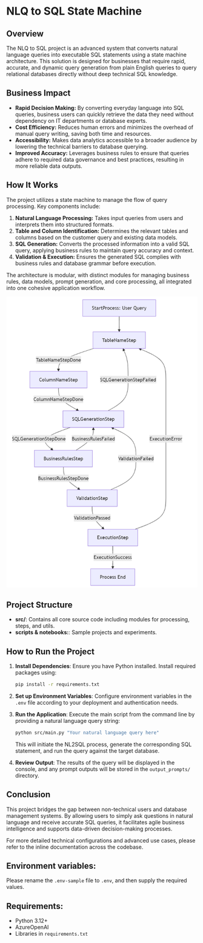 # NLQ to SQL State Machine

## Overview

The NLQ to SQL project is an advanced system that converts natural language queries into executable SQL statements using a state machine architecture. This solution is designed for businesses that require rapid, accurate, and dynamic query generation from plain English queries to query relational databases directly without deep technical SQL knowledge.

## Business Impact

- **Rapid Decision Making:** By converting everyday language into SQL queries, business users can quickly retrieve the data they need without dependency on IT departments or database experts.
- **Cost Efficiency:** Reduces human errors and minimizes the overhead of manual query writing, saving both time and resources.
- **Accessibility:** Makes data analytics accessible to a broader audience by lowering the technical barriers to database querying.
- **Improved Accuracy:** Leverages business rules to ensure that queries adhere to required data governance and best practices, resulting in more reliable data outputs.

## How It Works

The project utilizes a state machine to manage the flow of query processing. Key components include:

1. **Natural Language Processing:** Takes input queries from users and interprets them into structured formats.
2. **Table and Column Identification:** Determines the relevant tables and columns based on the customer query and existing data models.
3. **SQL Generation:** Converts the processed information into a valid SQL query, applying business rules to maintain query accuracy and context.
4. **Validation & Execution:** Ensures the generated SQL complies with business rules and database grammar before execution.

The architecture is modular, with distinct modules for managing business rules, data models, prompt generation, and core processing, all integrated into one cohesive application workflow.


![NL2SQL State Machine](./images/sql.png)


## Project Structure

- **src/**: Contains all core source code including modules for processing, steps, and utils.
- **scripts & notebooks:**: Sample projects and experiments.


## How to Run the Project

1. **Install Dependencies**: Ensure you have Python installed. Install required packages using:
   ```bash
   pip install -r requirements.txt
   ```

2. **Set up Environment Variables**: Configure environment variables in the `.env` file according to your deployment and authentication needs.

3. **Run the Application**: Execute the main script from the command line by providing a natural language query string:
   ```bash
   python src/main.py "Your natural language query here"
   ```
   This will initiate the NL2SQL process, generate the corresponding SQL statement, and run the query against the target database.

4. **Review Output**: The results of the query will be displayed in the console, and any prompt outputs will be stored in the `output_prompts/` directory.

## Conclusion

This project bridges the gap between non-technical users and database management systems. By allowing users to simply ask questions in natural language and receive accurate SQL queries, it facilitates agile business intelligence and supports data-driven decision-making processes.

For more detailed technical configurations and advanced use cases, please refer to the inline documentation across the codebase.

## Environment variables:

Please rename the `.env-sample` file to `.env`, and then supply the required values. 

## Requirements:

- Python 3.12+
- AzureOpenAI
- Libraries in `requirements.txt`
